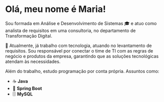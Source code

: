 # Olá, meu nome é Maria!

Sou formada em Análise e Desenvolvimento de Sistemas 🎓 e atuo como analista de requisitos em uma consultoria, no departamento de Transformação Digital.


💼 Atualmente, já trabalho com tecnologia, atuando no levantamento de requisitos. Sou responsável por conectar o time de TI com as regras de negócio e produtos da empresa, garantindo que as soluções tecnológicas atendam às necessidades.

Além do trabalho, estudo programação por conta própria. Assuntos como:

- ☕ **Java**
- 🍃 **Spring Boot**
- 🗄️  **MySQL**

